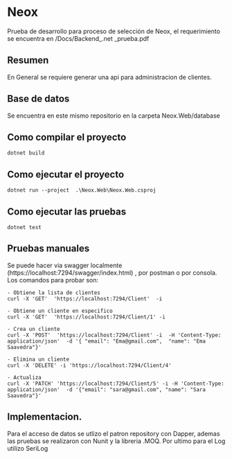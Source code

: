 # Neox
Prueba de desarrollo para proceso de selección de Neox, el requerimiento se encuentra en /Docs/Backend_.net _prueba.pdf

## Resumen
En General se requiere generar una  api para administracion de clientes. 

## Base de datos
Se encuentra en este mismo repositorio en la carpeta Neox.Web/database

## Como compilar el proyecto
```
dotnet build
```

## Como ejecutar el proyecto
```
dotnet run --project  .\Neox.Web\Neox.Web.csproj
```

## Como ejecutar las pruebas
```
dotnet test

```

## Pruebas manuales

Se puede hacer via swagger localmente (https://localhost:7294/swagger/index.html) , por postman o por consola. Los comandos para probar son:

```
- Obtiene la lista de clientes
curl -X 'GET'  'https://localhost:7294/Client'  -i

- Obtiene un cliente en especifico
curl -X 'GET'  'https://localhost:7294/Client/1' -i

- Crea un cliente
curl -X 'POST'  'https://localhost:7294/Client' -i  -H 'Content-Type: application/json'  -d '{ "email": "Ema@gmail.com",  "name": "Ema Saavedra"}'

- Elimina un cliente
curl -X 'DELETE' -i 'https://localhost:7294/Client/4'

- Actualiza
curl -X 'PATCH' 'https://localhost:7294/Client/5' -i -H 'Content-Type: application/json'  -d '{"email": "sara@gmail.com", "name": "Sara Saavedra"}'

```

## Implementacion. 
Para el acceso de datos se utlizo el patron repository con Dapper, ademas las pruebas se realizaron con Nunit y la libreria .MOQ. Por ultimo para el Log utilizo SeriLog


